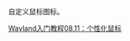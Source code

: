 自定义鼠标图标。

<a href="https://feater.top/wayland/wayland-custom-mouse-icon" target="_blank">Wayland入门教程08.11：个性化鼠标</a>
